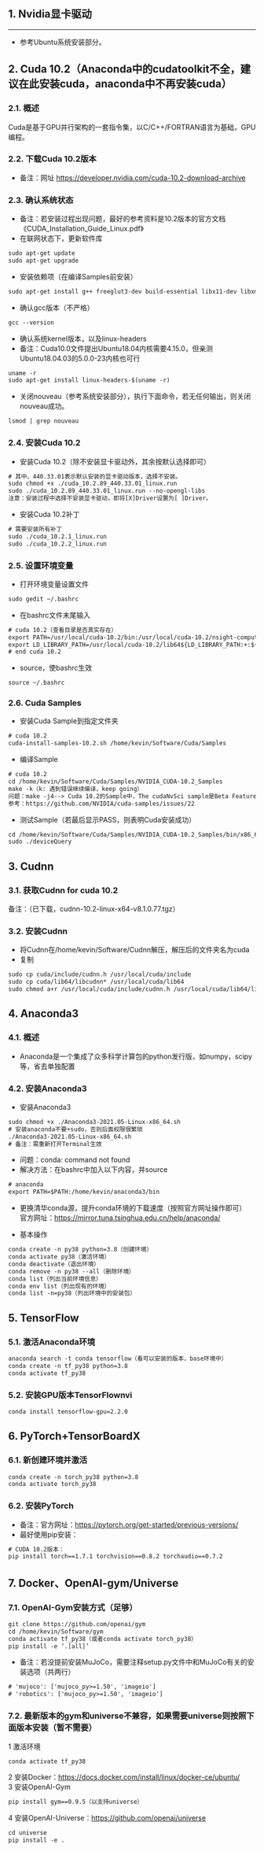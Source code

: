 ## 1. Nvidia显卡驱动
----------
* 参考Ubuntu系统安装部分。


## 2. Cuda 10.2（Anaconda中的cudatoolkit不全，建议在此安装cuda，anaconda中不再安装cuda）

### 2.1. 概述
Cuda是基于GPU并行架构的一套指令集，以C/C++/FORTRAN语言为基础，GPU编程。

### 2.2. 下载Cuda 10.2版本
* 备注：网址 https://developer.nvidia.com/cuda-10.2-download-archive

### 2.3. 确认系统状态
* 备注：若安装过程出现问题，最好的参考资料是10.2版本的官方文档《CUDA_Installation_Guide_Linux.pdf》
* 在联网状态下，更新软件库
```html
sudo apt-get update
sudo apt-get upgrade
```

* 安装依赖项（在编译Samples前安装）
```html
sudo apt-get install g++ freeglut3-dev build-essential libx11-dev libxmu-dev libxi-dev libglu1-mesa libglu1-mesa-dev
```

* 确认gcc版本（不严格）
```html
gcc --version
```

* 确认系统kernel版本，以及linux-headers
* 备注：Cuda10.0文件提出Ubuntu18.04内核需要4.15.0，但亲测Ubuntu18.04.03的5.0.0-23内核也可行
```html
uname -r
sudo apt-get install linux-headers-$(uname -r)
```

* 关闭nouveau（参考系统安装部分），执行下面命令，若无任何输出，则关闭nouveau成功。
```html
lsmod | grep nouveau
```

### 2.4. 安装Cuda 10.2
* 安装Cuda 10.2（除不安装显卡驱动外，其余按默认选择即可）
```html
# 其中，440.33.01表示默认安装的显卡驱动版本，选择不安装。
sudo chmod +x ./cuda_10.2.89_440.33.01_linux.run
sudo ./cuda_10.2.89_440.33.01_linux.run --no-opengl-libs
注意：安装过程中选择不安装显卡驱动，即将[X]Driver设置为[ ]Driver。
```

* 安装Cuda 10.2补丁
```html
# 需要安装所有补丁
sudo ./cuda_10.2.1_linux.run
sudo ./cuda_10.2.2_linux.run
```

### 2.5. 设置环境变量
* 打开环境变量设置文件
```html
sudo gedit ~/.bashrc
```

* 在bashrc文件末尾输入
```html
# cuda 10.2（查看目录是否真实存在）
export PATH=/usr/local/cuda-10.2/bin:/usr/local/cuda-10.2/nsight-compute-2019.5.0${PATH:+:${PATH}}
export LD_LIBRARY_PATH=/usr/local/cuda-10.2/lib64${LD_LIBRARY_PATH:+:${LD_LIBRARY_PATH}}
# end cuda 10.2
```

* source，使bashrc生效
```html
source ~/.bashrc
```

### 2.6. Cuda Samples
* 安装Cuda Sample到指定文件夹
```html
# cuda 10.2
cuda-install-samples-10.2.sh /home/kevin/Software/Cuda/Samples
```

* 编译Sample
```html
# cuda 10.2
cd /home/kevin/Software/Cuda/Samples/NVIDIA_CUDA-10.2_Samples
make -k（k: 遇到错误继续编译，keep going）
问题：make -j4--> Cuda 10.2的Sample中，The cudaNvSci sample是Beta Feature，需要跳过其编译。
参考：https://github.com/NVIDIA/cuda-samples/issues/22
```

* 测试Sample（若最后显示PASS，则表明Cuda安装成功）
```html
cd /home/kevin/Software/Cuda/Samples/NVIDIA_CUDA-10.2_Samples/bin/x86_64/linux/release
sudo ./deviceQuery
```

## 3. Cudnn

### 3.1. 获取Cudnn for cuda 10.2
备注：（已下载，cudnn-10.2-linux-x64-v8.1.0.77.tgz）

### 3.2. 安装Cudnn
* 将Cudnn在/home/kevin/Software/Cudnn解压，解压后的文件夹名为cuda
* 复制
```html
sudo cp cuda/include/cudnn.h /usr/local/cuda/include
sudo cp cuda/lib64/libcudnn* /usr/local/cuda/lib64
sudo chmod a+r /usr/local/cuda/include/cudnn.h /usr/local/cuda/lib64/libcudnn*
```

## 4. Anaconda3
### 4.1. 概述
* Anaconda是一个集成了众多科学计算包的python发行版，如numpy，scipy等，省去单独配置

### 4.2. 安装Anaconda3

* 安装Anaconda3
```html
sudo chmod +x ./Anaconda3-2021.05-Linux-x86_64.sh
# 安装anaconda不要+sudo，否则后面权限很繁琐
./Anaconda3-2021.05-Linux-x86_64.sh
# 备注：需重新打开Terminal生效
```
* 问题：conda: command not found
* 解决方法：在bashrc中加入以下内容，并source
```html
# anaconda
export PATH=$PATH:/home/kevin/anaconda3/bin
```

* 更换清华conda源，提升conda环境的下载速度（按照官方网址操作即可）  
官方网址：https://mirror.tuna.tsinghua.edu.cn/help/anaconda/

* 基本操作
```html
conda create -n py38 python=3.8（创建环境）
conda activate py38（激活环境）
conda deactivate（退出环境）
conda remove -n py38 --all（删除环境）
conda list（列出当前环境信息）
conda env list（列出现有的环境）
conda list -n=py38（列出环境中的安装包）
```

## 5. TensorFlow
### 5.1. 激活Anaconda环境
```html
anaconda search -t conda tensorflow（看可以安装的版本，base环境中）
conda create -n tf_py38 python=3.8
conda activate tf_py38
```
### 5.2. 安装GPU版本TensorFlownvi
```html
conda install tensorflow-gpu=2.2.0
```

## 6. PyTorch+TensorBoardX
### 6.1. 新创建环境并激活
```html
conda create -n torch_py38 python=3.8
conda activate torch_py38
```

### 6.2. 安装PyTorch
* 备注：官方网址：https://pytorch.org/get-started/previous-versions/
* 最好使用pip安装：
```html
# CUDA 10.2版本：
pip install torch==1.7.1 torchvision==0.8.2 torchaudio==0.7.2
```

## 7. Docker、OpenAI-gym/Universe

### 7.1. OpenAI-Gym安装方式（足够）
```html
git clone https://github.com/openai/gym
cd /home/kevin/Software/gym
conda activate tf_py38（或者conda activate torch_py38）
pip install -e ‘.[all]’
```
* 备注：若没提前安装MuJoCo，需要注释setup.py文件中和MuJoCo有关的安装选项（共两行）
```html
# 'mujoco': ['mujoco_py>=1.50', 'imageio']
# 'robotics': ['mujoco_py>=1.50', 'imageio']
```

### 7.2. 最新版本的gym和universe不兼容，如果需要universe则按照下面版本安装（暂不需要）
1  激活环境
```html
conda activate tf_py38
```
2  安装Docker：https://docs.docker.com/install/linux/docker-ce/ubuntu/  
3  安装OpenAI-Gym
```html
pip install gym==0.9.5（以支持universe）
```
4  安装OpenAI-Universe：https://github.com/openai/universe
```html
cd universe
pip install -e .
```


